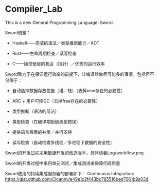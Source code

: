 # Compiler_Lab

This is a new General Programming Language: Sword.

Sword借鉴：

+ Haskell——简洁的语法／类型推断能力／ADT

+ Rust——生命周期检查／读写检查

+ C——操控低层的机会（指针）／优秀的运行效率

Sword致力于在保证运行效率的前提下，让编译器做尽可能多的事情，包括但不仅限于：

+ 自动选择数据存放位置（堆／栈）（去掉new存在的必要性）

+ ARC + 用户可控GC（去掉free存在的必要性）

+ 类型推断（语法的简洁）

+ 类型检查（在编译期拒绝类型错误）

+ 提供语言层面的并发／并行支持

+ 读写检查（自动检查多线程／多进程下数据的安全性）

Sword的开发过程采用敏捷开发的改造版本，具体请看Log/workflow.png

Sword的开发过程中采用单元测试／集成测试来保障代码质量

Sword使用的持续集成服务器的部署如下：
Continuous Integration: https://gist.github.com/Clcanny/e49e1c2f443bc795516bed7061b9a03d
